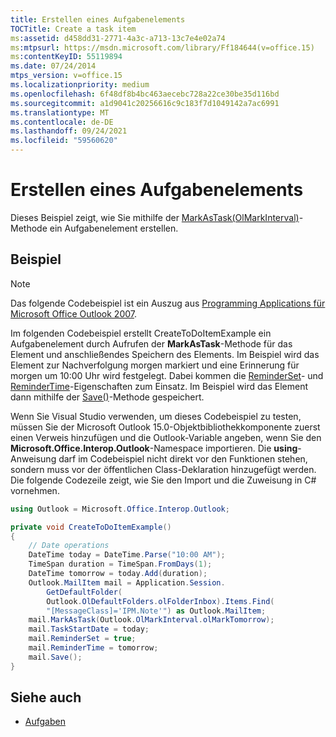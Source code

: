 ```yaml
---
title: Erstellen eines Aufgabenelements
TOCTitle: Create a task item
ms:assetid: d458dd31-2771-4a3c-a713-13c7e4e02a74
ms:mtpsurl: https://msdn.microsoft.com/library/Ff184644(v=office.15)
ms:contentKeyID: 55119894
ms.date: 07/24/2014
mtps_version: v=office.15
ms.localizationpriority: medium
ms.openlocfilehash: 6f48df8b4bc463aecebc728a22ce30be35d116bd
ms.sourcegitcommit: a1d9041c20256616c9c183f7d1049142a7ac6991
ms.translationtype: MT
ms.contentlocale: de-DE
ms.lasthandoff: 09/24/2021
ms.locfileid: "59560620"
---
```

# <a name="create-a-task-item"></a>Erstellen eines Aufgabenelements

Dieses Beispiel zeigt, wie Sie mithilfe der [MarkAsTask(OlMarkInterval)](https://msdn.microsoft.com/library/bb609068\(v=office.15\))-Methode ein Aufgabenelement erstellen.

## <a name="example"></a>Beispiel

> [!NOTE] 
> Das folgende Codebeispiel ist ein Auszug aus [Programming Applications für Microsoft Office Outlook 2007](https://www.amazon.com/gp/product/0735622493?ie=UTF8&tag=msmsdn-20&linkCode=as2&camp=1789&creative=9325&creativeASIN=0735622493).


Im folgenden Codebeispiel erstellt CreateToDoItemExample ein Aufgabenelement durch Aufrufen der **MarkAsTask**-Methode für das Element und anschließendes Speichern des Elements. Im Beispiel wird das Element zur Nachverfolgung morgen markiert und eine Erinnerung für morgen um 10:00 Uhr wird festgelegt. Dabei kommen die [ReminderSet](https://msdn.microsoft.com/library/bb622600\(v=office.15\))- und [ReminderTime](https://msdn.microsoft.com/library/bb622803\(v=office.15\))-Eigenschaften zum Einsatz. Im Beispiel wird das Element dann mithilfe der [Save()](https://msdn.microsoft.com/library/bb645518\(v=office.15\))-Methode gespeichert.

Wenn Sie Visual Studio verwenden, um dieses Codebeispiel zu testen, müssen Sie der Microsoft Outlook 15.0-Objektbibliothekkomponente zuerst einen Verweis hinzufügen und die Outlook-Variable angeben, wenn Sie den **Microsoft.Office.Interop.Outlook**-Namespace importieren. Die **using**-Anweisung darf im Codebeispiel nicht direkt vor den Funktionen stehen, sondern muss vor der öffentlichen Class-Deklaration hinzugefügt werden. Die folgende Codezeile zeigt, wie Sie den Import und die Zuweisung in C\# vornehmen.

```csharp
using Outlook = Microsoft.Office.Interop.Outlook;
```


```csharp
private void CreateToDoItemExample()
{
    // Date operations
    DateTime today = DateTime.Parse("10:00 AM");
    TimeSpan duration = TimeSpan.FromDays(1);
    DateTime tomorrow = today.Add(duration);
    Outlook.MailItem mail = Application.Session.
        GetDefaultFolder(
        Outlook.OlDefaultFolders.olFolderInbox).Items.Find(
        "[MessageClass]='IPM.Note'") as Outlook.MailItem;
    mail.MarkAsTask(Outlook.OlMarkInterval.olMarkTomorrow);
    mail.TaskStartDate = today;
    mail.ReminderSet = true;
    mail.ReminderTime = tomorrow;
    mail.Save();
}
```

## <a name="see-also"></a>Siehe auch

- [Aufgaben](tasks.md)

